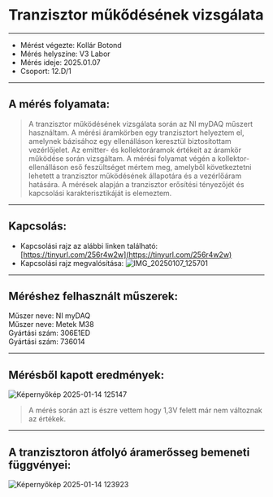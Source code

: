 # Tranzisztor műkődésének vizsgálata  
---  

- Mérést végezte: Kollár Botond  
- Mérés helyszíne: V3 Labor  
- Mérés ideje: 2025.01.07  
- Csoport: 12.D/1
 
---  

## A mérés folyamata:  
>   A tranzisztor működésének vizsgálata során az NI myDAQ műszert használtam. A mérési áramkörben egy tranzisztort helyeztem el, amelynek bázisához egy ellenálláson keresztül biztosítottam vezérlőjelet. Az emitter- és kollektoráramok értékeit az áramkör működése során vizsgáltam. A mérési folyamat végén a kollektor-ellenálláson eső feszültséget mértem meg, amelyből következtetni lehetett a tranzisztor működésének állapotára és a vezérlőáram hatására. A mérések alapján a tranzisztor erősítési tényezőjét és kapcsolási karakterisztikáját is elemeztem.  

---  

## Kapcsolás:  
- Kapcsolási rajz az alábbi linken található: [https://tinyurl.com/256r4w2w](https://tinyurl.com/256r4w2w)  
- Kapcsolási rajz megvalósítása: ![IMG_20250107_125701](https://github.com/user-attachments/assets/d821141f-b482-4b04-93b7-5831ddb2eae6)  

---  

## Méréshez felhasznált műszerek:  
Műszer neve: NI myDAQ  
Műszer neve: Metek M38  
Gyártási szám:  306E1ED  
Gyártási szám: 736014  

---

## Mérésből kapott eredmények:  
![Képernyőkép 2025-01-14 125147](https://github.com/user-attachments/assets/cf6b912e-687d-4892-bf23-e683f53ab06f)  
> A mérés során azt is észre vettem hogy 1,3V felett már nem változnak az értékek.  

---

## A tranzisztoron átfolyó áramerősseg bemeneti függvényei:  
![Képernyőkép 2025-01-14 123923](https://github.com/user-attachments/assets/77e825a1-27ac-4eb9-856d-409d84687625)  


